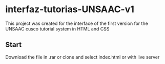 # interfaz-tutorias-UNSAAC-v1

This project was created for the interface of the first version for the UNSAAC cusco tutorial system in HTML and CSS

## Start

Download the file in .rar or clone and select index.html or with live server
